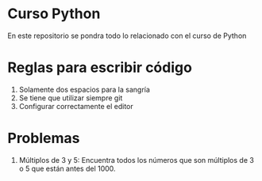 # Curso Python
En este repositorio se pondra todo lo relacionado con el curso de Python

# Reglas para escribir código #
1. Solamente dos espacios para la sangría
2. Se tiene que utilizar siempre git
3. Configurar correctamente el editor

# Problemas #
1. Múltiplos de 3 y 5: Encuentra todos los números que son múltiplos de 3 o 5 que están antes del 1000.

